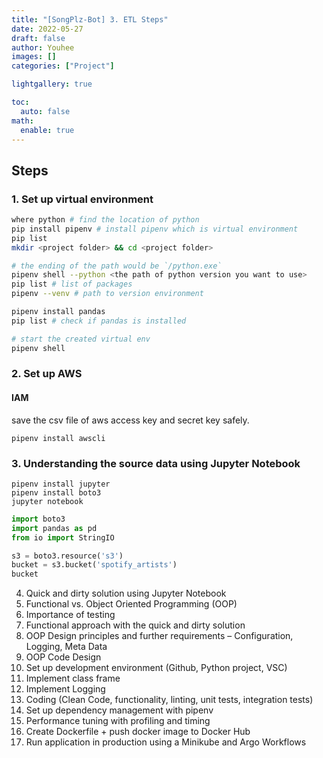 ```yaml
---
title: "[SongPlz-Bot] 3. ETL Steps"
date: 2022-05-27
draft: false
author: Youhee
images: []
categories: ["Project"]

lightgallery: true

toc:
  auto: false
math:
  enable: true
---
```


## Steps
### 1. Set up virtual environment
```bash 
where python # find the location of python 
pip install pipenv # install pipenv which is virtual environment
pip list
mkdir <project folder> && cd <project folder>

# the ending of the path would be `/python.exe` 
pipenv shell --python <the path of python version you want to use> 
pip list # list of packages 
pipenv --venv # path to version environment 

pipenv install pandas 
pip list # check if pandas is installed 

# start the created virtual env
pipenv shell
```

### 2. Set up AWS

#### IAM
save the csv file of aws access key and secret key safely. 
```shell
pipenv install awscli
```


### 3. Understanding the source data using Jupyter Notebook

```shell
pipenv install jupyter
pipenv install boto3
jupyter notebook
```

```python
import boto3
import pandas as pd
from io import StringIO

s3 = boto3.resource('s3')
bucket = s3.bucket('spotify_artists')
bucket 
```
4. Quick and dirty solution using Jupyter Notebook
5. Functional vs. Object Oriented Programming (OOP)
6. Importance of testing
7. Functional approach with the quick and dirty solution
8. OOP Design principles and further requirements – Configuration, Logging, Meta Data
9. OOP Code Design
10. Set up development environment (Github, Python project, VSC)
11. Implement class frame
12. Implement Logging
13. Coding (Clean Code, functionality, linting, unit tests, integration tests)
14. Set up dependency management with pipenv
15. Performance tuning with profiling and timing
16. Create Dockerfile + push docker image to Docker Hub
17. Run application in production using a Minikube and Argo Workflows